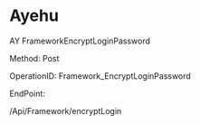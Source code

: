 #     Ayehu


AY FrameworkEncryptLoginPassword

Method: Post

OperationID: Framework_EncryptLoginPassword

EndPoint:

/Api/Framework/encryptLogin
